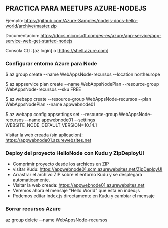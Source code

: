 **PRACTICA PARA MEETUPS AZURE-NODEJS**
---------------------------------------------------
Ejemplo: https://github.com/Azure-Samples/nodejs-docs-hello-world/archive/master.zip

Documentacion: https://docs.microsoft.com/es-es/azure/app-service/app-service-web-get-started-nodejs

Consola CLI:  [az login] o [https://shell.azure.com]

### Configurar entorno Azure para Node
$ az group create --name WebAppsNode-recursos --location northeurope

$ az appservice plan create --name WebAppsNodePlan --resource-group WebAppsNode-recursos --sku FREE

$ az webapp create --resource-group WebAppsNode-recursos --plan WebAppsNodePlan --name appwebnode01

$ az webapp config appsettings set --resource-group WebAppsNode-recursos --name appwebnode01 --settings WEBSITE_NODE_DEFAULT_VERSION=10.14.1

Visitar la web creada (sin aplicacion): https://appwebnode01.azurewebsites.net

### Deploy del proyecto HelloNode con Kudu y ZipDeployUI
- Comprimir proyecto desde los archicos en ZIP
- visitar Kudu: https://appwebnode01.scm.azurewebsites.net/ZipDeployUI
- Arrastrar el archivo ZIP sobre el entorno Kudu y se desplegará automaticamente.
- Visitar la web creada: https://appwebnode01.azurewebsites.net
- Veremos ahora el mensaje "Hello World" que esta en index.js
- Podemos editar index.js directamente en Kudu y cambiar el mensaje

### Borrar recursos Azure
az group delete --name WebAppsNode-recursos 
